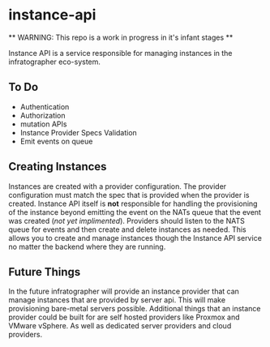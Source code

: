 # instance-api

** WARNING: This repo is a work in progress in it's infant stages **

Instance API is a service responsible for managing instances in the infratographer eco-system.

## To Do

- Authentication
- Authorization
- mutation APIs
- Instance Provider Specs Validation
- Emit events on queue

## Creating Instances

Instances are created with a provider configuration. The provider configuration must match the spec that is provided
when the provider is created. Instance API itself is **not** responsible for handling the provisioning of the instance
beyond emitting the event on the NATs queue that the event was created (*not yet implimented*). Providers should listen
to the NATS queue for events and then create and delete instances as needed. This allows you to create and manage
instances though the Instance API service no matter the backend where they are running.

## Future Things

In the future infratographer will provide an instance provider that can manage instances that are provided by server api.
This will make provisioning bare-metal servers possible. Additional things that an instance provider could be built for
are self hosted providers like  Proxmox and VMware vSphere. As well as dedicated server providers and cloud providers.
